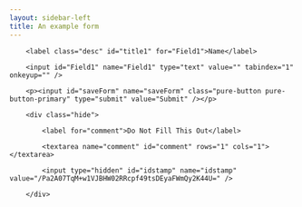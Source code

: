 ```yaml
---
layout: sidebar-left
title: An example form
---
```


<form id="form1" name="form1" class="wufoo topLabel page pure-form pure-form-stacked" accept-charset="UTF-8" autocomplete="off" enctype="multipart/form-data" method="post" novalidate action="https://sufflibs.wufoo.com/forms/z1eyyxqa13iqdvw/#public">

        <label class="desc" id="title1" for="Field1">Name</label>

        <input id="Field1" name="Field1" type="text" value="" tabindex="1" onkeyup="" />

        <p><input id="saveForm" name="saveForm" class="pure-button pure-button-primary" type="submit" value="Submit" /></p>

        <div class="hide">

            <label for="comment">Do Not Fill This Out</label>

            <textarea name="comment" id="comment" rows="1" cols="1"></textarea>

            <input type="hidden" id="idstamp" name="idstamp" value="/Pa2A07TqM+w1VJBHW02RRcpf49tsDEyaFWmQy2K44U=" />

        </div>

</form>

